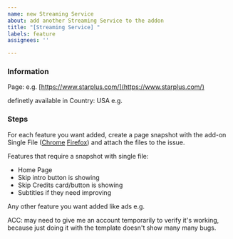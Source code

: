 ```yaml
---
name: new Streaming Service
about: add another Streaming Service to the addon
title: "[Streaming Service] "
labels: feature
assignees: ''

---
```


### Information
Page: e.g. [https://www.starplus.com/](https://www.starplus.com/)

definetly available in Country: USA e.g.

### Steps
For each feature you want added, create a page snapshot with the add-on Single File ([Chrome](https://chrome.google.com/webstore/detail/singlefile/mpiodijhokgodhhofbcjdecpffjipkle) [Firefox](https://addons.mozilla.org/en-US/firefox/addon/single-file/)) and attach the files to the issue.

Features that require a snapshot with single file:
* Home Page
* Skip intro button is showing
* Skip Credits card/button is showing
* Subtitles if they need improving

Any other feature you want added like ads e.g.

ACC: may need to give me an account temporarily to verify it's working, because just doing it with the template doesn't show many many bugs.
